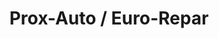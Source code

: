 ---
title: "Prox-Auto / Euro-Repar"
url: /maclas/prox-auto-euro-repar/
shop: réparation de voitures
---